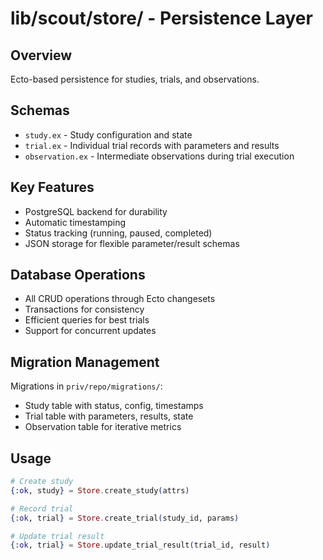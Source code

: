 # lib/scout/store/ - Persistence Layer

## Overview
Ecto-based persistence for studies, trials, and observations.

## Schemas
- `study.ex` - Study configuration and state
- `trial.ex` - Individual trial records with parameters and results
- `observation.ex` - Intermediate observations during trial execution

## Key Features
- PostgreSQL backend for durability
- Automatic timestamping
- Status tracking (running, paused, completed)
- JSON storage for flexible parameter/result schemas

## Database Operations
- All CRUD operations through Ecto changesets
- Transactions for consistency
- Efficient queries for best trials
- Support for concurrent updates

## Migration Management
Migrations in `priv/repo/migrations/`:
- Study table with status, config, timestamps
- Trial table with parameters, results, state
- Observation table for iterative metrics

## Usage
```elixir
# Create study
{:ok, study} = Store.create_study(attrs)

# Record trial
{:ok, trial} = Store.create_trial(study_id, params)

# Update trial result
{:ok, trial} = Store.update_trial_result(trial_id, result)
```